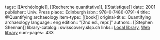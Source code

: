 tags:: [[Archéologie]], [[Recherche quantitative]], [[Statistique]]
date:: 2001
publisher:: Univ. Press
place:: Edinburgh
isbn:: 978-0-7486-0791-4
title:: @Quantifying archaeology
item-type:: [[book]]
original-title:: Quantifying archaeology
language:: eng
edition:: "[2nd ed., repr.]"
authors:: [[Stephen Shennan]]
library-catalog:: swisscovery.slsp.ch
links:: [Local library](zotero://select/groups/2386895/items/UZJRWXBD), [Web library](https://www.zotero.org/groups/2386895/items/UZJRWXBD)
num-pages:: 433
